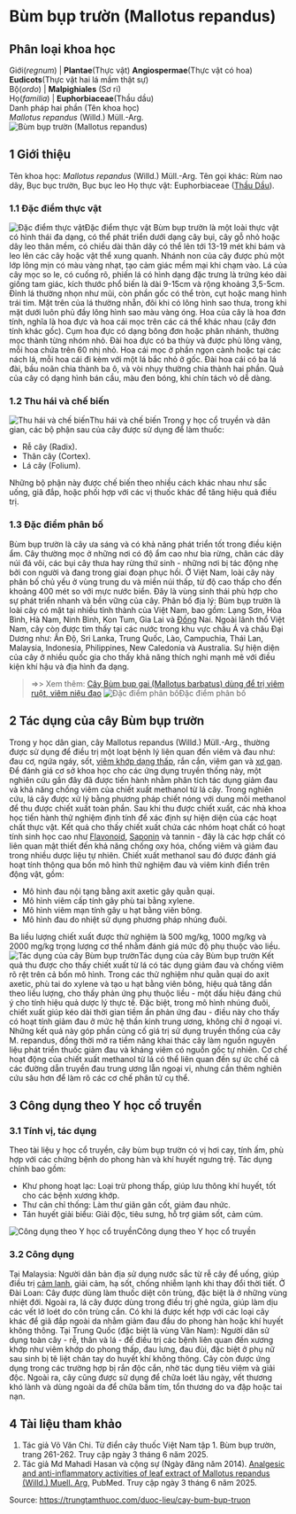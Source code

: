# Bùm bụp trườn (Mallotus repandus)

Phân loại khoa học  
---  
Giới(_regnum_) |  **Plantae**(Thực vật) **Angiospermae**(Thực vật có hoa) **Eudicots**(Thực vật hai lá mầm thật sự)  
Bộ(_ordo_) | **Malpighiales** (Sơ ri)  
Họ(_familia_) | **Euphorbiaceae**(Thầu dầu)  
Danh pháp hai phần (Tên khoa học)  
_Mallotus repandus_ (Willd.) Müll.-Arg.  
![Bùm bụp trườn \(Mallotus repandus\)](https://trungtamthuoc.com/images/others/bum-bup-truon-2112.jpg)
##  1 Giới thiệu
Tên khoa học: _Mallotus repandus_ (Willd.) Müll.-Arg.
Tên gọi khác: Rùm nao dây, Bục bục trườn, Bục bục leo
Họ thực vật: Euphorbiaceae ([Thầu Dầu](https://trungtamthuoc.com/duoc-lieu/thau-dau "Thầu Dầu")).
### 1.1 Đặc điểm thực vật
![Đặc điểm thực vật](https://trungtamthuoc.com/images/item/bum-bup-truon-0.jpg)Đặc điểm thực vật
Bùm bụp trườn là một loài thực vật có hình thái đa dạng, có thể phát triển dưới dạng cây bụi, cây gỗ nhỏ hoặc dây leo thân mềm, có chiều dài thân dây có thể lên tới 13-19 mét khi bám và leo lên các cây hoặc vật thể xung quanh. Nhánh non của cây được phủ một lớp lông mịn có màu vàng nhạt, tạo cảm giác mềm mại khi chạm vào.
Lá của cây mọc so le, có cuống rõ, phiến lá có hình dạng đặc trưng là trứng kéo dài giống tam giác, kích thước phổ biến là dài 9-15cm và rộng khoảng 3,5-5cm. Đỉnh lá thường nhọn như mũi, còn phần gốc có thể tròn, cụt hoặc mang hình trái tim. Mặt trên của lá thường nhẵn, đôi khi có lông hình sao thưa, trong khi mặt dưới luôn phủ đầy lông hình sao màu vàng óng.
Hoa của cây là hoa đơn tính, nghĩa là hoa đực và hoa cái mọc trên các cá thể khác nhau (cây đơn tính khác gốc). Cụm hoa đực có dạng bông đơn hoặc phân nhánh, thường mọc thành từng nhóm nhỏ. Đài hoa đực có ba thùy và được phủ lông vàng, mỗi hoa chứa trên 60 nhị nhỏ.
Hoa cái mọc ở phần ngọn cành hoặc tại các nách lá, mỗi hoa cái đi kèm với một lá bắc nhỏ ở gốc. Đài hoa cái có ba lá đài, bầu noãn chia thành ba ô, và vòi nhụy thường chia thành hai phần. Quả của cây có dạng hình bán cầu, màu đen bóng, khi chín tách vỏ dễ dàng.
### 1.2 Thu hái và chế biến
![Thu hái và chế biến](https://trungtamthuoc.com/images/item/bum-bup-truon-1.jpg)Thu hái và chế biến
Trong y học cổ truyền và dân gian, các bộ phận sau của cây được sử dụng để làm thuốc:
  * Rễ cây (Radix).
  * Thân cây (Cortex).
  * Lá cây (Folium).


Những bộ phận này được chế biến theo nhiều cách khác nhau như sắc uống, giã đắp, hoặc phối hợp với các vị thuốc khác để tăng hiệu quả điều trị.
### 1.3 Đặc điểm phân bố
Bùm bụp trườn là cây ưa sáng và có khả năng phát triển tốt trong điều kiện ẩm. Cây thường mọc ở những nơi có độ ẩm cao như bìa rừng, chân các dãy núi đá vôi, các bụi cây thưa hay rừng thứ sinh - những nơi bị tác động nhẹ bởi con người và đang trong giai đoạn phục hồi.
Ở Việt Nam, loài cây này phân bố chủ yếu ở vùng trung du và miền núi thấp, từ độ cao thấp cho đến khoảng 400 mét so với mực nước biển. Đây là vùng sinh thái phù hợp cho sự phát triển nhanh và bền vững của cây.
Phân bố địa lý: Bùm bụp trườn là loài cây có mặt tại nhiều tỉnh thành của Việt Nam, bao gồm: Lạng Sơn, Hòa Bình, Hà Nam, Ninh Bình, Kon Tum, Gia Lai và [Đồng](https://trungtamthuoc.com/hoat-chat/dong "Đồng") Nai.
Ngoài lãnh thổ Việt Nam, cây còn được tìm thấy tại các nước trong khu vực châu Á và châu Đại Dương như: Ấn Độ, Sri Lanka, Trung Quốc, Lào, Campuchia, Thái Lan, Malaysia, Indonesia, Philippines, New Caledonia và Australia. Sự hiện diện của cây ở nhiều quốc gia cho thấy khả năng thích nghi mạnh mẽ với điều kiện khí hậu và địa hình đa dạng.
> =>> Xem thêm: [Cây Bùm bụp gai (Mallotus barbatus) dùng để trị viêm ruột, viêm niệu đạo](https://trungtamthuoc.com/duoc-lieu/cay-bum-bup-gai)
![Đặc điểm phân bố](https://trungtamthuoc.com/images/item/bum-bup-truon-2.jpg)Đặc điểm phân bố
##  2 Tác dụng của cây Bùm bụp trườn
Trong y học dân gian, cây Mallotus repandus (Willd.) Müll.-Arg., thường được sử dụng để điều trị một loạt bệnh lý liên quan đến viêm và đau như: đau cơ, ngứa ngáy, sốt, [viêm khớp dạng thấp](https://trungtamthuoc.com/bai-viet/viem-khop-dang-thap "viêm khớp dạng thấp"), rắn cắn, viêm gan và [xơ gan](https://trungtamthuoc.com/bai-viet/xo-gan "xơ gan"). Để đánh giá cơ sở khoa học cho các ứng dụng truyền thống này, một nghiên cứu gần đây đã được tiến hành nhằm phân tích tác dụng giảm đau và khả năng chống viêm của chiết xuất methanol từ lá cây.
Trong nghiên cứu, lá cây được xử lý bằng phương pháp chiết nóng với dung môi methanol để thu được chiết xuất toàn phần. Sau khi thu được chiết xuất, các nhà khoa học tiến hành thử nghiệm định tính để xác định sự hiện diện của các hoạt chất thực vật. Kết quả cho thấy chiết xuất chứa các nhóm hoạt chất có hoạt tính sinh học cao như [Flavonoid](https://trungtamthuoc.com/hoat-chat/flavonoid "Flavonoid"), [Saponin](https://trungtamthuoc.com/hoat-chat/saponin "Saponin") và tannin - đây là các hợp chất có liên quan mật thiết đến khả năng chống oxy hóa, chống viêm và giảm đau trong nhiều dược liệu tự nhiên.
Chiết xuất methanol sau đó được đánh giá hoạt tính thông qua bốn mô hình thử nghiệm đau và viêm kinh điển trên động vật, gồm:
  * Mô hình đau nội tạng bằng axit axetic gây quằn quại.
  * Mô hình viêm cấp tính gây phù tai bằng xylene.
  * Mô hình viêm mạn tính gây u hạt bằng viên bông.
  * Mô hình đau do nhiệt sử dụng phương pháp nhúng đuôi.


Ba liều lượng chiết xuất được thử nghiệm là 500 mg/kg, 1000 mg/kg và 2000 mg/kg trọng lượng cơ thể nhằm đánh giá mức độ phụ thuộc vào liều.
![Tác dụng của cây Bùm bụp trườn](https://trungtamthuoc.com/images/item/bum-bup-truon-3.jpg)Tác dụng của cây Bùm bụp trườn
Kết quả thu được cho thấy chiết xuất từ lá có tác dụng giảm đau và chống viêm rõ rệt trên cả bốn mô hình. Trong các thử nghiệm như quằn quại do axit axetic, phù tai do xylene và tạo u hạt bằng viên bông, hiệu quả tăng dần theo liều lượng, cho thấy phản ứng phụ thuộc liều - một dấu hiệu đáng chú ý cho tính hiệu quả dược lý thực tế.
Đặc biệt, trong mô hình nhúng đuôi, chiết xuất giúp kéo dài thời gian tiềm ẩn phản ứng đau - điều này cho thấy có hoạt tính giảm đau ở mức hệ thần kinh trung ương, không chỉ ở ngoại vi.
Những kết quả này góp phần củng cố giá trị sử dụng truyền thống của cây M. repandus, đồng thời mở ra tiềm năng khai thác cây làm nguồn nguyên liệu phát triển thuốc giảm đau và kháng viêm có nguồn gốc tự nhiên. Cơ chế hoạt động của chiết xuất methanol từ lá có thể liên quan đến sự ức chế cả các đường dẫn truyền đau trung ương lẫn ngoại vi, nhưng cần thêm nghiên cứu sâu hơn để làm rõ các cơ chế phân tử cụ thể.
##  3 Công dụng theo Y học cổ truyền
### 3.1 Tính vị, tác dụng
Theo tài liệu y học cổ truyền, cây bùm bụp trườn có vị hơi cay, tính ấm, phù hợp với các chứng bệnh do phong hàn và khí huyết ngưng trệ. Tác dụng chính bao gồm:
  * Khư phong hoạt lạc: Loại trừ phong thấp, giúp lưu thông khí huyết, tốt cho các bệnh xương khớp.
  * Thư cân chỉ thống: Làm thư giãn gân cốt, giảm đau nhức.
  * Tán huyết giải biểu: Giải độc, tiêu sưng, hỗ trợ giảm sốt, cảm cúm.

![Công dụng theo Y học cổ truyền](https://trungtamthuoc.com/images/item/bum-bup-truon-4.jpg)Công dụng theo Y học cổ truyền
### 3.2 Công dụng
Tại Malaysia: Người dân bản địa sử dụng nước sắc từ rễ cây để uống, giúp điều trị [cảm lạnh](https://trungtamthuoc.com/bai-viet/cam-lanh-nguyen-nhan-trieu-chung-va-cac-bai-thuoc-dan-gian-chua-tri "cảm lạnh"), giải cảm, hạ sốt, chống nhiễm lạnh khi thay đổi thời tiết.
Ở Đài Loan: Cây được dùng làm thuốc diệt côn trùng, đặc biệt là ở những vùng nhiệt đới. Ngoài ra, lá cây được dùng trong điều trị ghẻ ngứa, giúp làm dịu các vết lở loét do côn trùng cắn. Có khi lá được kết hợp với các loại cây khác để giã đắp ngoài da nhằm giảm đau đầu do phong hàn hoặc khí huyết không thông.
Tại Trung Quốc (đặc biệt là vùng Vân Nam): Người dân sử dụng toàn cây - rễ, thân và lá - để điều trị các bệnh liên quan đến xương khớp như viêm khớp do phong thấp, đau lưng, đau đùi, đặc biệt ở phụ nữ sau sinh bị tê liệt chân tay do huyết khí không thông.
Cây còn được ứng dụng trong các trường hợp bị rắn độc cắn, nhờ tác dụng tiêu viêm và giải độc. Ngoài ra, cây cũng được sử dụng để chữa loét lâu ngày, vết thương khó lành và dùng ngoài da để chữa bầm tím, tổn thương do va đập hoặc tai nạn.
##  4 Tài liệu tham khảo
  1. Tác giả Võ Văn Chi. Từ điển cây thuốc Việt Nam tập 1. Bùm bụp trườn, trang 261-262. Truy cập ngày 3 tháng 6 năm 2025.
  2. Tác giả Md Mahadi Hasan và cộng sự (Ngày đăng năm 2014). [Analgesic and anti-inflammatory activities of leaf extract of Mallotus repandus (Willd.) Muell. Arg](https://pubmed.ncbi.nlm.nih.gov/25629031/), PubMed. Truy cập ngày 3 tháng 6 năm 2025.




Source: https://trungtamthuoc.com/duoc-lieu/cay-bum-bup-truon